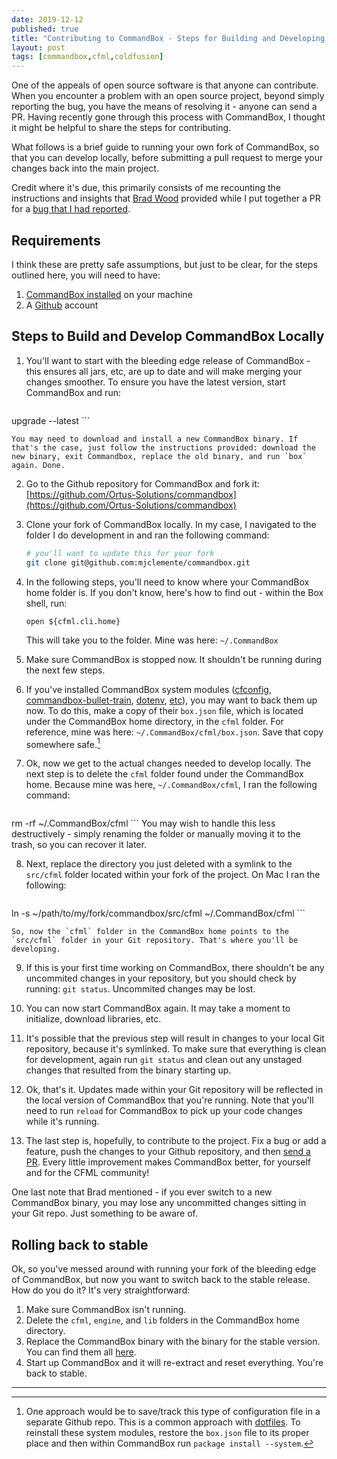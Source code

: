 ```yaml
---
date: 2019-12-12
published: true
title: "Contributing to CommandBox - Steps for Building and Developing Locally"
layout: post
tags: [commandbox,cfml,coldfusion]
---
```

One of the appeals of open source software is that anyone can contribute. When you encounter a problem with an open source project, beyond simply reporting the bug, you have the means of resolving it - anyone can send a PR. Having recently gone through this process with CommandBox, I thought it might be helpful to share the steps for contributing.
<!--more-->

What follows is a brief guide to running your own fork of CommandBox, so that you can develop locally, before submitting a pull request to merge your changes back into the main project. 

Credit where it's due, this primarily consists of me recounting the instructions and insights that [Brad Wood](https://twitter.com/bdw429s) provided while I put together a PR for a [bug that I had reported](https://ortussolutions.atlassian.net/browse/COMMANDBOX-1077). 

## Requirements

I think these are pretty safe assumptions, but just to be clear, for the steps outlined here, you will need to have:

1. [CommandBox installed](https://commandbox.ortusbooks.com/getting-started-guide) on your machine
2. A [Github](https://github.com) account

## Steps to Build and Develop CommandBox Locally


1. You'll want to start with the bleeding edge release of CommandBox - this ensures all jars, etc, are up to date and will make merging your changes smoother. To ensure you have the latest version, start CommandBox and run:

	```bash
upgrade --latest
	```

	You may need to download and install a new CommandBox binary. If that's the case, just follow the instructions provided: download the new binary, exit Commandbox, replace the old binary, and run `box` again. Done.

2. Go to the Github repository for CommandBox and fork it: [https://github.com/Ortus-Solutions/commandbox](https://github.com/Ortus-Solutions/commandbox)

3. Clone your fork of CommandBox locally. In my case, I navigated to the folder I do development in and ran the following command:

   ```bash
   # you'll want to update this for your fork
   git clone git@github.com:mjclemente/commandbox.git
   ```

4. In the following steps, you'll need to know where your CommandBox home folder is. If you don't know, here's how to find out - within the Box shell, run:

   ```
   open ${cfml.cli.home}
   ```

    This will take you to the folder. Mine was here: `~/.CommandBox`

5. Make sure CommandBox is stopped now. It shouldn't be running during the next few steps.

6. If you've installed CommandBox system modules ([cfconfig](https://www.forgebox.io/view/commandbox-cfconfig), [commandbox-bullet-train](https://www.forgebox.io/view/commandbox-bullet-train), [dotenv](https://www.forgebox.io/view/commandbox-dotenv), [etc](https://www.forgebox.io/type/commandbox-modules)), you may want to back them up now. To do this, make a copy of their `box.json` file, which is located under the CommandBox home directory, in the `cfml` folder. For reference, mine was here:  `~/.CommandBox/cfml/box.json`. Save that copy somewhere safe.[^1]

7. Ok, now we get to the actual changes needed to develop locally. The next step is to delete the `cfml` folder found under the CommandBox home. Because mine was here, `~/.CommandBox/cfml`, I ran the following command:

	```bash
rm -rf ~/.CommandBox/cfml
	```
	You may wish to handle this less destructively - simply renaming the folder or manually moving it to the trash, so you can recover it later.

8. Next, replace the directory you just deleted with a symlink to the `src/cfml` folder located within your fork of the project. On Mac I ran the following:

	```bash
ln -s ~/path/to/my/fork/commandbox/src/cfml ~/.CommandBox/cfml
	```

	So, now the `cfml` folder in the CommandBox home points to the `src/cfml` folder in your Git repository. That's where you'll be developing.

9. If this is your first time working on CommandBox, there shouldn't be any uncommited changes in your repository, but you should check by running: `git status`. Uncommited changes may be lost.

10. You can now start CommandBox again. It may take a moment to initialize, download libraries, etc.

11. It's possible that the previous step will result in changes to your local Git repository, because it's symlinked. To make sure that everything is clean for development, again run `git status` and clean out any unstaged changes that resulted from the binary starting up.

12. Ok, that's it. Updates made within your Git repository will be reflected in the local version of CommandBox that you're running. Note that you'll need to run `reload` for CommandBox to pick up your code changes while it's running.

13. The last step is, hopefully, to contribute to the project. Fix a bug or add a feature, push the changes to your Github repository, and then [send a PR](https://help.github.com/en/github/collaborating-with-issues-and-pull-requests/creating-a-pull-request-from-a-fork). Every little improvement makes CommandBox better, for yourself and for the CFML community!

One last note that Brad mentioned - if you ever switch to a new CommandBox binary, you may lose any uncommitted changes sitting in your Git repo. Just something to be aware of.

## Rolling back to stable

Ok, so you've messed around with running your fork of the bleeding edge of CommandBox, but now you want to switch back to the stable release. How do you do it? It's very straightforward:

1. Make sure CommandBox isn't running.
2. Delete the `cfml`, `engine`, and `lib` folders in the CommandBox home directory.
3. Replace the CommandBox binary with the binary for the stable version. You can find them all [here](https://downloads.ortussolutions.com/#/ortussolutions/commandbox/).
4. Start up CommandBox and it will re-extract and reset everything. You're back to stable.



____

[^1]:One approach would be to save/track this type of configuration file in a separate Github repo. This is a common approach with [dotfiles](https://github.com/mathiasbynens/dotfiles). To reinstall these system modules, restore the `box.json` file to its proper place and then within CommandBox run `package install --system`.